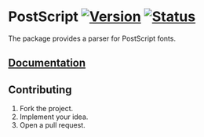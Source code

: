 # PostScript [![Version][version-img]][version-url] [![Status][status-img]][status-url]

The package provides a parser for PostScript fonts.

## [Documentation][doc]

## Contributing

1. Fork the project.
2. Implement your idea.
3. Open a pull request.

[version-img]: https://img.shields.io/crates/v/postscript.svg
[version-url]: https://crates.io/crates/postscript
[status-img]: https://travis-ci.org/bodoni/postscript.svg?branch=master
[status-url]: https://travis-ci.org/bodoni/postscript
[doc]: https://bodoni.github.io/postscript
